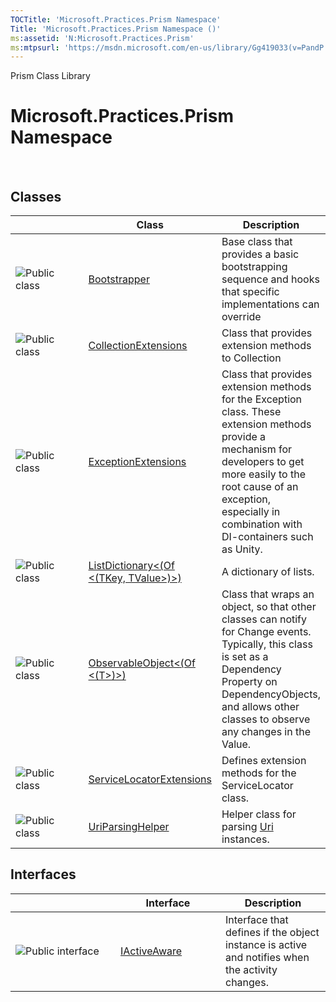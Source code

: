 ```yaml
---
TOCTitle: 'Microsoft.Practices.Prism Namespace'
Title: 'Microsoft.Practices.Prism Namespace ()'
ms:assetid: 'N:Microsoft.Practices.Prism'
ms:mtpsurl: 'https://msdn.microsoft.com/en-us/library/Gg419033(v=PandP.50)'
---
```


Prism Class Library

Microsoft.Practices.Prism Namespace
===================================

 

Classes
-------

<span id="classToggle"></span>
<table>
<colgroup>
<col width="33%" />
<col width="33%" />
<col width="33%" />
</colgroup>
<thead>
<tr class="header">
<th> </th>
<th>Class</th>
<th>Description</th>
</tr>
</thead>
<tbody>
<tr class="odd">
<td><img src="https://msdn.microsoft.com/en-us/Gg419033.pubclass(en-us,PandP.50).gif" title="Public class" /></td>
<td><a href="https://msdn.microsoft.com/t:microsoft.practices.prism.bootstrapper">Bootstrapper</a></td>
<td><div class="summary">
Base class that provides a basic bootstrapping sequence and hooks that specific implementations can override
</div></td>
</tr>
<tr class="even">
<td><img src="https://msdn.microsoft.com/en-us/Gg419033.pubclass(en-us,PandP.50).gif" title="Public class" /></td>
<td><a href="https://msdn.microsoft.com/t:microsoft.practices.prism.collectionextensions">CollectionExtensions</a></td>
<td><div class="summary">
Class that provides extension methods to Collection
</div></td>
</tr>
<tr class="odd">
<td><img src="https://msdn.microsoft.com/en-us/Gg419033.pubclass(en-us,PandP.50).gif" title="Public class" /></td>
<td><a href="https://msdn.microsoft.com/t:microsoft.practices.prism.exceptionextensions">ExceptionExtensions</a></td>
<td><div class="summary">
Class that provides extension methods for the Exception class. These extension methods provide a mechanism for developers to get more easily to the root cause of an exception, especially in combination with DI-containers such as Unity.
</div></td>
</tr>
<tr class="even">
<td><img src="https://msdn.microsoft.com/en-us/Gg419033.pubclass(en-us,PandP.50).gif" title="Public class" /></td>
<td><a href="https://msdn.microsoft.com/t:microsoft.practices.prism.listdictionary%602">ListDictionary&lt;(Of &lt;(TKey, TValue&gt;)&gt;)</a></td>
<td><div class="summary">
A dictionary of lists.
</div></td>
</tr>
<tr class="odd">
<td><img src="https://msdn.microsoft.com/en-us/Gg419033.pubclass(en-us,PandP.50).gif" title="Public class" /></td>
<td><a href="https://msdn.microsoft.com/t:microsoft.practices.prism.observableobject%601">ObservableObject&lt;(Of &lt;(T&gt;)&gt;)</a></td>
<td><div class="summary">
Class that wraps an object, so that other classes can notify for Change events. Typically, this class is set as a Dependency Property on DependencyObjects, and allows other classes to observe any changes in the Value.
</div></td>
</tr>
<tr class="even">
<td><img src="https://msdn.microsoft.com/en-us/Gg419033.pubclass(en-us,PandP.50).gif" title="Public class" /></td>
<td><a href="https://msdn.microsoft.com/t:microsoft.practices.prism.servicelocatorextensions">ServiceLocatorExtensions</a></td>
<td><div class="summary">
Defines extension methods for the ServiceLocator class.
</div></td>
</tr>
<tr class="odd">
<td><img src="https://msdn.microsoft.com/en-us/Gg419033.pubclass(en-us,PandP.50).gif" title="Public class" /></td>
<td><a href="https://msdn.microsoft.com/t:microsoft.practices.prism.uriparsinghelper">UriParsingHelper</a></td>
<td><div class="summary">
Helper class for parsing <a href="http://msdn.microsoft.com/en-us/library/txt7706a">Uri</a> instances.
</div></td>
</tr>
</tbody>
</table>

Interfaces
----------

<span id="interfaceToggle"></span>
<table>
<colgroup>
<col width="33%" />
<col width="33%" />
<col width="33%" />
</colgroup>
<thead>
<tr class="header">
<th> </th>
<th>Interface</th>
<th>Description</th>
</tr>
</thead>
<tbody>
<tr class="odd">
<td><img src="https://msdn.microsoft.com/en-us/Gg419033.pubinterface(en-us,PandP.50).gif" title="Public interface" /></td>
<td><a href="https://msdn.microsoft.com/t:microsoft.practices.prism.iactiveaware">IActiveAware</a></td>
<td><div class="summary">
Interface that defines if the object instance is active and notifies when the activity changes.
</div></td>
</tr>
</tbody>
</table>
